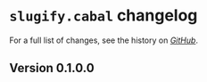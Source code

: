 # `slugify.cabal` changelog

For a full list of changes, see the history on [*GitHub*](https://github.com/hapytex/slugify.cabal).

## Version 0.1.0.0


